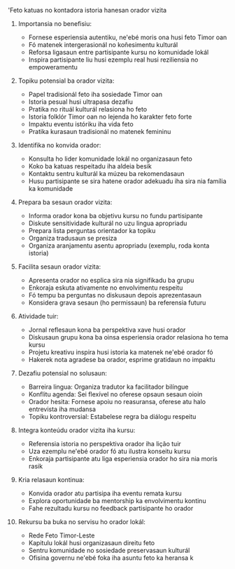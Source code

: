 'Feto katuas no kontadora istoria hanesan orador vizita

1. Importansia no benefisiu:
   - Fornese esperiensia autentiku, ne'ebé moris ona husi feto Timor oan
   - Fó matenek intergerasionál no koñesimentu kulturál
   - Reforsa ligasaun entre partisipante kursu no komunidade lokál
   - Inspira partisipante liu husi ezemplu real husi reziliensia no empoweramentu

2. Topiku potensial ba orador vizita:
   - Papel tradisionál feto iha sosiedade Timor oan
   - Istoria pesual husi ultrapasa dezafiu
   - Pratika no rituál kulturál relasiona ho feto
   - Istoria folklór Timor oan no lejenda ho karakter feto forte
   - Impaktu eventu istóriku iha vida feto
   - Pratika kurasaun tradisionál no matenek femininu

3. Identifika no konvida orador:
   - Konsulta ho lider komunidade lokál no organizasaun feto
   - Koko ba katuas respeitadu iha aldeia besik
   - Kontaktu sentru kulturál ka múzeu ba rekomendasaun
   - Husu partisipante se sira hatene orador adekuadu iha sira nia família ka komunidade

4. Prepara ba sesaun orador vizita:
   - Informa orador kona ba objetivu kursu no fundu partisipante
   - Diskute sensitividade kulturál no uzu lingua apropriadu
   - Prepara lista perguntas orientador ka topiku
   - Organiza tradusaun se presiza
   - Organiza aranjamentu asentu apropriadu (exemplu, roda konta istoria)

5. Facilita sesaun orador vizita:
   - Apresenta orador no esplica sira nia signifikadu ba grupu
   - Enkoraja eskuta ativamente no envolvimentu respeitu
   - Fó tempu ba perguntas no diskusaun depois aprezentasaun
   - Konsidera grava sesaun (ho permissaun) ba referensia futuru

6. Atividade tuir:
   - Jornal reflesaun kona ba perspektiva xave husi orador
   - Diskusaun grupu kona ba oinsa esperiensia orador relasiona ho tema kursu
   - Projetu kreativu inspira husi istoria ka matenek ne'ebé orador fó
   - Hakerek nota agradese ba orador, esprime gratidaun no impaktu

7. Dezafiu potensial no solusaun:
   - Barreira lingua: Organiza tradutor ka facilitador bilíngue
   - Konflitu agenda: Sei flexível no oferese opsaun sesaun oioin
   - Orador hesita: Fornese apoiu no reasuransa, oferese atu halo entrevista iha mudansa
   - Topiku kontroversial: Estabelese regra ba diálogu respeitu

8. Integra konteúdu orador vizita iha kursu:
   - Referensia istoria no perspektiva orador iha lição tuir
   - Uza ezemplu ne'ebé orador fó atu ilustra konseitu kursu
   - Enkoraja partisipante atu liga esperiensia orador ho sira nia moris rasik

9. Kria relasaun kontinua:
   - Konvida orador atu partisipa iha eventu remata kursu
   - Explora oportunidade ba mentorship ka envolvimentu kontinu
   - Fahe rezultadu kursu no feedback partisipante ho orador

10. Rekursu ba buka no servisu ho orador lokál:
    - Rede Feto Timor-Leste
    - Kapitulu lokál husi organizasaun direitu feto
    - Sentru komunidade no sosiedade preservasaun kulturál
    - Ofisina governu ne'ebé foka iha asuntu feto ka heransa k
